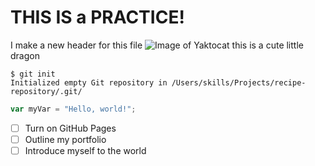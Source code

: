 # THIS IS a PRACTICE!
I make a new header for this file
![Image of Yaktocat](https://octodex.github.com/images/yaktocat.png)
this is a cute little dragon
```
$ git init
Initialized empty Git repository in /Users/skills/Projects/recipe-repository/.git/
``````
``` javascript
var myVar = "Hello, world!";
```
- [ ] Turn on GitHub Pages
- [ ] Outline my portfolio
- [ ] Introduce myself to the world
